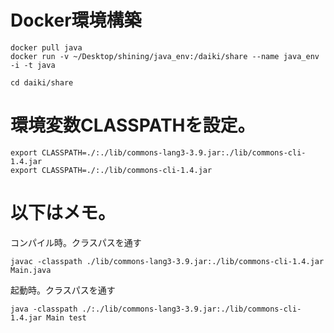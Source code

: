 # Docker環境構築
```
docker pull java
docker run -v ~/Desktop/shining/java_env:/daiki/share --name java_env -i -t java
```

```
cd daiki/share
```

# 環境変数CLASSPATHを設定。
```
export CLASSPATH=./:./lib/commons-lang3-3.9.jar:./lib/commons-cli-1.4.jar
export CLASSPATH=./:./lib/commons-cli-1.4.jar
```

# 以下はメモ。
コンパイル時。クラスパスを通す
```
javac -classpath ./lib/commons-lang3-3.9.jar:./lib/commons-cli-1.4.jar Main.java
```

起動時。クラスパスを通す
```
java -classpath ./:./lib/commons-lang3-3.9.jar:./lib/commons-cli-1.4.jar Main test
```
